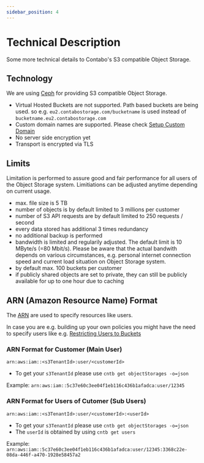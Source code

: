 ```yaml
---
sidebar_position: 4
---
```


# Technical Description

Some more technical details to Contabo's S3 compatible Object Storage.

## Technology

We are using [Ceph](https://ceph.com/) for providing S3 compatible Object Storage.

* Virtual Hosted Buckets are not supported. Path based buckets are being used.
  so e.g. `eu2.contabostorage.com/bucketname` is used instead of `bucketname.eu2.contabostorage.com`
* Custom domain names are supported. Please check [Setup Custom Domain](/docs/products/Object-Storage/HowTo/custom-domain)
* No server side encryption yet
* Transport is encrypted via TLS

## Limits

Limitation is performed to assure good and fair performance for all users of the Object Storage system. Limitiations can be adjusted anytime depending on current usage.

* max. file size is 5 TB
* number of objects is by default limited to 3 millions per customer
* number of S3 API requests are by default limited to 250 requests / second
* every data stored has additional 3 times redundancy
* no additional backup is performed
* bandwidth is limited and regularily adjusted. The default limit is 10 MByte/s (=80 Mbit/s). Please be aware that the actual bandwith depends on various circumstances, e.g. personal internet connection speed and current load situation on Object Storage system.
* by default max. 100 buckets per customer
* if publicly shared objects are set to private, they can still be publicly available for up to one hour due to caching

## ARN (Amazon Resource Name) Format

The [ARN](https://docs.aws.amazon.com/general/latest/gr/aws-arns-and-namespaces.html) are used to specify resources like users.

In case you are e.g. building up your own policies you might have the need to specify users like e.g. [Restricting Users to Buckets](/docs/products/Object-Storage/HowTo/restricting-user-bucket)

### ARN Format for Customer (Main User)

`arn:aws:iam::<s3TenantId>:user/<customerId>`

* To get your `s3TenantId` please use `cntb get objectStorages -o=json`

Example: `arn:aws:iam::5c37e60c3ee04f1eb116c436b1afadca:user/12345`

### ARN Format for Users of Cutomer (Sub Users)

`arn:aws:iam::<s3TenantId>:user/<customerId>:<userId>`

* To get your `s3TenantId` please use `cntb get objectStorages -o=json`
* The `userId` is obtained by using `cntb get users`

Example: `arn:aws:iam::5c37e60c3ee04f1eb116c436b1afadca:user/12345:3368c22e-08da-446f-a470-1928e58457a2`
